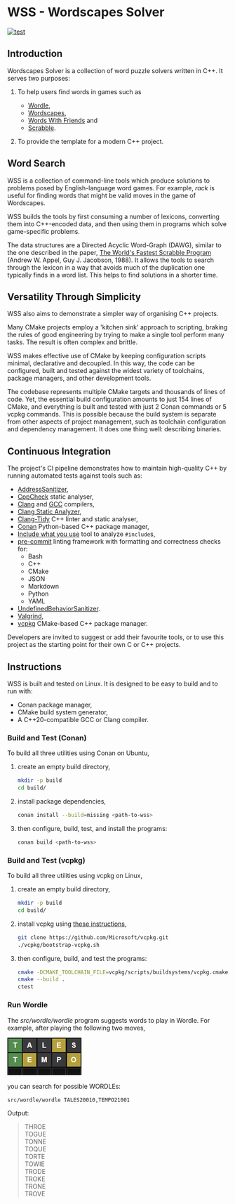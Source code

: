 # WSS - Wordscapes Solver

[![test](https://github.com/johnmcfarlane/wss/actions/workflows/test.yml/badge.svg)](https://github.com/johnmcfarlane/wss/actions/workflows/test.yml)

## Introduction

Wordscapes Solver is a collection of word puzzle solvers written in C++.
It serves two purposes:

1. To help users find words in games such as
   * [Wordle](https://www.powerlanguage.co.uk/wordle/),
   * [Wordscapes](https://www.peoplefun.com/games),
   * [Words With Friends](https://www.zynga.com/games/words-with-friends-2/) and
   * [Scrabble](https://scrabble.hasbro.com).

1. To provide the template for a modern C++ project.

## Word Search

WSS is a collection of command-line tools which produce solutions to problems
posed by English-language word games. For example, _rack_ is useful for finding
words that might be valid moves in the game of Wordscapes.

WSS builds the tools by first consuming a number of lexicons,
converting them into C++-encoded data,
and then using them in programs which solve game-specific problems.

The data structures are a Directed Acyclic Word-Graph (DAWG),
similar to the one described in the paper,
[The World's Fastest Scrabble Program](https://www.cs.cmu.edu/afs/cs/academic/class/15451-s06/www/lectures/scrabble.pdf)
(Andrew W. Appel, Guy J. Jacobson, 1988).
It allows the tools to search through the lexicon in a way that avoids much of
the duplication one typically finds in a word list.
This helps to find solutions in a shorter time.

## Versatility Through Simplicity

WSS also aims to demonstrate a simpler way of organising C++ projects.

Many CMake projects employ a 'kitchen sink' approach to scripting,
braking the rules of good engineering by trying to make a single tool perform
many tasks. The result is often complex and brittle.

WSS makes effective use of CMake by keeping configuration scripts minimal,
declarative and decoupled. In this way, the code can be configured,
built and tested against the widest variety of toolchains, package managers,
and other development tools.

The codebase represents multiple CMake targets and thousands of lines of code.
Yet, the essential build configuration amounts to just 154 lines of CMake, and
everything is built and tested with just 2 Conan commands or 5 vcpkg commands.
This is possible because the build system is separate
from other aspects of project management, such as toolchain configuration and
dependency management. It does one thing well: describing binaries.

## Continuous Integration

The project's CI pipeline demonstrates how to maintain high-quality C++ by
running automated tests against tools such as:

* [AddressSanitizer](https://clang.llvm.org/docs/AddressSanitizer.html),
* [CppCheck](http://cppcheck.net/) static analyser,
* [Clang](https://clang.llvm.org/) and [GCC](https://gcc.gnu.org/) compilers,
* [Clang Static Analyzer](https://clang-analyzer.llvm.org/),
* [Clang-Tidy](https://clang.llvm.org/extra/clang-tidy/) C++ linter and static
  analyser,
* [Conan](https://conan.io/) Python-based C++ package manager,
* [Include what you use](https://include-what-you-use.org/) tool to analyze `#include`s,
* [pre-commit](https://pre-commit.com/) linting framework with
  formatting and correctness checks for:
  * Bash
  * C++
  * CMake
  * JSON
  * Markdown
  * Python
  * YAML
* [UndefinedBehaviorSanitizer](https://clang.llvm.org/docs/UndefinedBehaviorSanitizer.html).
* [Valgrind](https://valgrind.org),
* [vcpkg](https://vcpkg.io/) CMake-based C++ package manager.

Developers are invited to suggest or add their favourite tools,
or to use this project as the starting point for their own C or C++ projects.

## Instructions

WSS is built and tested on Linux.
It is designed to be easy to build and to run with:

* Conan package manager,
* CMake build system generator,
* A C++20-compatible GCC or Clang compiler.

### Build and Test (Conan)

To build all three utilities using Conan on Ubuntu,

1. create an empty build directory,

   ```sh
   mkdir -p build
   cd build/
   ```

1. install package dependencies,

   ```sh
   conan install --build=missing <path-to-wss>
   ```

1. then configure, build, test, and install the programs:

   ```sh
   conan build <path-to-wss>
   ```

### Build and Test (vcpkg)

To build all three utilities using vcpkg on Linux,

1. create an empty build directory,

   ```sh
   mkdir -p build
   cd build/
   ```

1. install vcpkg using [these instructions](https://vcpkg.io/en/getting-started.html),

   ```sh
   git clone https://github.com/Microsoft/vcpkg.git
   ./vcpkg/bootstrap-vcpkg.sh
   ```

1. then configure, build, and test the programs:

   ```sh
   cmake -DCMAKE_TOOLCHAIN_FILE=vcpkg/scripts/buildsystems/vcpkg.cmake <path-to-wss>
   cmake --build .
   ctest
   ```

### Run Wordle

The _src/wordle/wordle_ program suggests words to play in Wordle. For example,
after playing the following two moves,

![Image](docs/wordle.png)

you can search for possible WORDLEs:

```sh
src/wordle/wordle TALES20010,TEMPO21001
```

Output:

> THROE  
> TOGUE  
> TONNE  
> TOQUE  
> TORTE  
> TOWIE  
> TRODE  
> TROKE  
> TRONE  
> TROVE  
